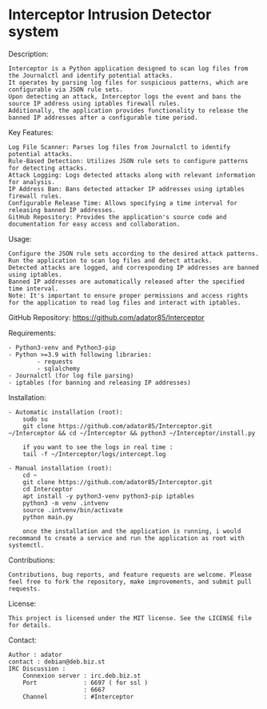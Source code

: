 # Interceptor Intrusion Detector system
Description:

    Interceptor is a Python application designed to scan log files from the Journalctl and identify potential attacks.
    It operates by parsing log files for suspicious patterns, which are configurable via JSON rule sets.
    Upon detecting an attack, Interceptor logs the event and bans the source IP address using iptables firewall rules.
    Additionally, the application provides functionality to release the banned IP addresses after a configurable time period.

Key Features:

    Log File Scanner: Parses log files from Journalctl to identify potential attacks.
    Rule-Based Detection: Utilizes JSON rule sets to configure patterns for detecting attacks.
    Attack Logging: Logs detected attacks along with relevant information for analysis.
    IP Address Ban: Bans detected attacker IP addresses using iptables firewall rules.
    Configurable Release Time: Allows specifying a time interval for releasing banned IP addresses.
    GitHub Repository: Provides the application's source code and documentation for easy access and collaboration.

Usage:

    Configure the JSON rule sets according to the desired attack patterns.
    Run the application to scan log files and detect attacks.
    Detected attacks are logged, and corresponding IP addresses are banned using iptables.
    Banned IP addresses are automatically released after the specified time interval.
    Note: It's important to ensure proper permissions and access rights for the application to read log files and interact with iptables.

GitHub Repository: https://github.com/adator85/Interceptor

Requirements:

    - Python3-venv and Python3-pip
    - Python >=3.9 with following libraries:
            - requests
            - sqlalchemy
    - Journalctl (for log file parsing)
    - iptables (for banning and releasing IP addresses)

Installation:

    - Automatic installation (root):
        sudo su
        git clone https://github.com/adator85/Interceptor.git ~/Interceptor && cd ~/Interceptor && python3 ~/Interceptor/install.py
        
        if you want to see the logs in real time :
        tail -f ~/Interceptor/logs/intercept.log
    
    - Manual installation (root):
        cd ~
        git clone https://github.com/adator85/Interceptor.git
        cd Interceptor        
        apt install -y python3-venv python3-pip iptables
        python3 -m venv .intvenv
        source .intvenv/bin/activate
        python main.py
    
        once the installation and the application is running, i would recommand to create a service and run the application as root with systemctl.

Contributions:

    Contributions, bug reports, and feature requests are welcome. Please feel free to fork the repository, make improvements, and submit pull requests.

License:

    This project is licensed under the MIT license. See the LICENSE file for details.

Contact:

    Author : adator
    contact : debian@deb.biz.st
    IRC Discussion : 
        Connexion server : irc.deb.biz.st
        Port             : 6697 ( for ssl )
                         : 6667
        Channel          : #Interceptor

